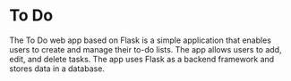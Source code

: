 # To Do
The To Do web app based on Flask is a simple application that enables users to create and manage their to-do lists.
The app allows users to add, edit, and delete tasks. The app uses Flask as a backend framework and stores data in a database.
